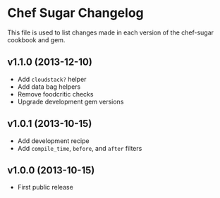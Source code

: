Chef Sugar Changelog
=========================
This file is used to list changes made in each version of the chef-sugar cookbook and gem.


v1.1.0 (2013-12-10)
-------------------
- Add `cloudstack?` helper
- Add data bag helpers
- Remove foodcritic checks
- Upgrade development gem versions

v1.0.1 (2013-10-15)
-------------------
- Add development recipe
- Add `compile_time`, `before`, and `after` filters

v1.0.0 (2013-10-15)
-------------------
- First public release
